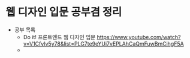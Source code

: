 # 웹 디자인 입문 공부겸 정리

- 공부 목록
  - Do it! 프론트엔드 웹 디자인 입문 https://www.youtube.com/watch?v=V1CfvIv5y78&list=PLG7te9eYUi7vEPLAhCaQmFuwBmCihgF5A
  -
